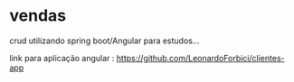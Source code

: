 # vendas

crud utilizando spring boot/Angular para estudos...

link para aplicação angular : https://github.com/LeonardoForbici/clientes-app
